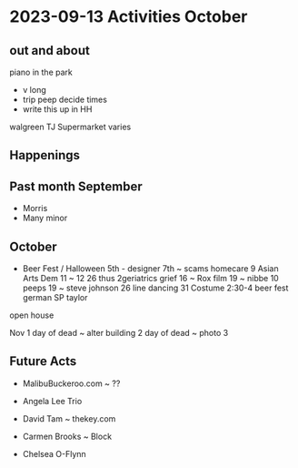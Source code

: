 # 2023-09-13 Activities October

## out and about

piano in the park
* v long
* trip peep decide times
* write this up in HH

walgreen
TJ
Supermarket
varies



## Happenings

## Past month September
* Morris
* Many minor

## October

* Beer Fest / Halloween
5th - designer
7th ~ scams homecare
9 Asian Arts Dem
11 ~
12 26 thus 2geriatrics grief
16 ~ Rox film
19 ~ nibbe 10 peeps
19 ~ steve johnson
26 line dancing
31 Costume 2:30-4
beer fest german
SP taylor

open house

Nov
1 day of dead ~ alter building
2 day of dead ~ photo
3

## Future Acts

* MalibuBuckeroo.com ~ ??
* Angela Lee Trio

* David Tam ~ thekey.com
* Carmen Brooks ~ Block
* Chelsea O-Flynn
